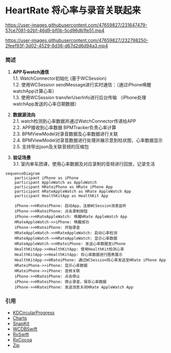 # HeartRate 将心率与录音关联起来
  

   https://user-images.githubusercontent.com/47659827/231647479-57ce7081-b2bf-46d9-bf0b-5cd96db1fe51.mp4


   https://user-images.githubusercontent.com/47659827/232798250-2feef93f-3d02-4529-8d36-d67d2d6d94a3.mp4



### 简述

1. **APP与watch通信**  
   1.1. WatchConnector初始化 (基于WCSession)  
   1.2. 使用WCSession sendMessage进行实时通信：（通过iPhone唤醒watchApp计算心率）  
   1.3. 使用WCSession transferUserInfo进行后台传输  （iPhone处理watchApp发送的心率日期数据）  
  
2. **数据源流向**  
   2.1. watch检测到心率数据并通过WatchConnector传递给APP  
   2.2. APP接收到心率数据 BPMTracker负责心率计算  
   2.3. BPMViewModel对录音数据及心率数据进行关联  
   2.4. BPMViewModel对录音数据进行处理并展示意到柱状图，心率数据显示  
   2.5. 支持导出json及关联音频的压缩包
  
3. **验证场景**  
   3.1. 室内单车团课，使用心率数据及对应录制的音频进行回放，记录生活  

```mermaid
sequenceDiagram
    participant iPhone as iPhone
    participant AppleWatch as AppleWatch
    participant HRateiPhone as HRate iPhone App
    participant HRateAppleWatch as HRate AppleWatch App
    participant HealthKitApp as HealthKit App
    
    iPhone->>HRateiPhone: 启动App，注册WCSession消息监听
    iPhone->>HRateiPhone: 点击录制按钮
    iPhone->>HRateAppleWatch: 唤醒HRate AppleWatch App
    HRateAppleWatch->>iPhone: 唤醒成功
    iPhone->>HRateiPhone: 开始录音
    HRateAppleWatch->>HRateAppleWatch: 启动心率检测
    HRateAppleWatch->>HRateAppleWatch: 显示心率数据
    HRateAppleWatch->>HRateiPhone: 发送心率数据至iPhone
    HealthKitApp->>HealthKitApp: 使用HealthKit检测心率
    HealthKitApp->>HealthKitApp: 将心率数据进行图表展示
    HealthKitApp->>HRateiPhone: 通过WCSession将心率发送至HRate iPhone App
    HRateiPhone->>iPhone: 显示心率数据
    HRateiPhone->>iPhone: 音频关联
    iPhone->>HRateiPhone: 点击停止
    iPhone->>HRateiPhone: 停止录音，保存心率数据
    iPhone->>HRateiPhone: 发送消息关闭HRate AppleWatch App
```
  
### 引用

- [KDCircularProgress](https://github.com/kaandedeoglu/KDCircularProgress)
- [Charts](https://github.com/danielgindi/Charts) 
- [SnapKit](https://github.com/SnapKit/SnapKit)
- [WCDBSwift](https://github.com/Tencent/wcdb/tree/master/swift)
- [RxSwift](https://github.com/ReactiveX/RxSwift)
- [RxCocoa](https://github.com/ReactiveX/RxSwift/tree/main/RxCocoa)
- [Zip](https://github.com/marmelroy/Zip) 


